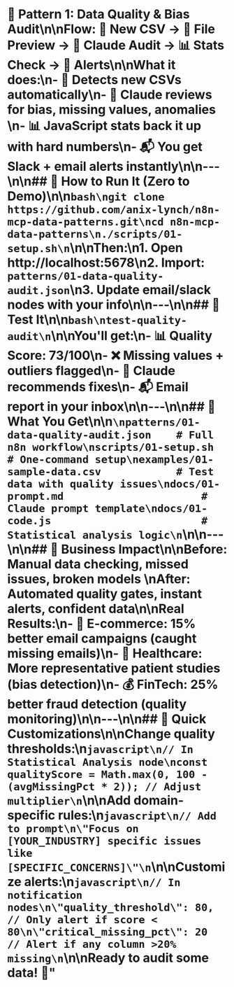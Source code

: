 # 🧹 Pattern 1: Data Quality & Bias Audit\n\n**Flow:** 📁 New CSV → 📖 File Preview → 🤖 Claude Audit → 📊 Stats Check → 💬 Alerts\n\n**What it does:**\n- 🚨 Detects new CSVs automatically\n- 🧠 Claude reviews for bias, missing values, anomalies  \n- 📊 JavaScript stats back it up with hard numbers\n- 📬 You get Slack + email alerts instantly\n\n---\n\n## 🚀 How to Run It (Zero to Demo)\n\n```bash\ngit clone https://github.com/anix-lynch/n8n-mcp-data-patterns.git\ncd n8n-mcp-data-patterns\n./scripts/01-setup.sh\n```\n\n**Then:**\n1. Open http://localhost:5678\n2. Import: `patterns/01-data-quality-audit.json`\n3. Update email/slack nodes with your info\n\n---\n\n## 🧪 Test It\n\n```bash\ntest-quality-audit\n```\n\n**You'll get:**\n- 📊 Quality Score: 73/100\n- ❌ Missing values + outliers flagged\n- 🧠 Claude recommends fixes\n- 📬 Email report in your inbox\n\n---\n\n## 📁 What You Get\n\n```\npatterns/01-data-quality-audit.json    # Full n8n workflow\nscripts/01-setup.sh                    # One-command setup\nexamples/01-sample-data.csv            # Test data with quality issues\ndocs/01-prompt.md                      # Claude prompt template\ndocs/01-code.js                        # Statistical analysis logic\n```\n\n---\n\n## 🎯 Business Impact\n\n**Before:** Manual data checking, missed issues, broken models  \n**After:** Automated quality gates, instant alerts, confident data\n\n**Real Results:**\n- 🏪 **E-commerce:** 15% better email campaigns (caught missing emails)\n- 🏥 **Healthcare:** More representative patient studies (bias detection)\n- 💰 **FinTech:** 25% better fraud detection (quality monitoring)\n\n---\n\n## 🔧 Quick Customizations\n\n**Change quality thresholds:**\n```javascript\n// In Statistical Analysis node\nconst qualityScore = Math.max(0, 100 - (avgMissingPct * 2)); // Adjust multiplier\n```\n\n**Add domain-specific rules:**\n```javascript\n// Add to prompt\n\"Focus on [YOUR_INDUSTRY] specific issues like [SPECIFIC_CONCERNS]\"\n```\n\n**Customize alerts:**\n```javascript\n// In notification nodes\n\"quality_threshold\": 80,  // Only alert if score < 80\n\"critical_missing_pct\": 20  // Alert if any column >20% missing\n```\n\nReady to audit some data! 🎉"